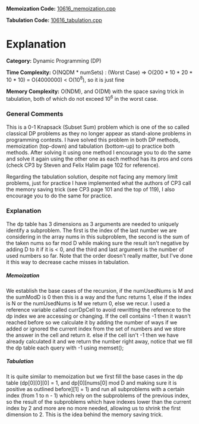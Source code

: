 **Memoization Code:** [10616\_memoization.cpp](https://github.com/elgamalsalman/CPSolutions/blob/main/UVa/10616_Divisible_Group_Sums/10616_memoization.cpp)

**Tabulation Code:** [10616\_tabulation.cpp](https://github.com/elgamalsalman/CPSolutions/blob/main/UVa/10616_Divisible_Group_Sums/10616_tabulation.cpp)

# Explanation

**Category:** Dynamic Programming (DP)

**Time Complexity:** O(NQDM * numSets) : (Worst Case) => O(200 * 10 * 20 * 10 * 10) = O(4000000) < O(10<sup>8</sup>), so it is just fine

**Memory Complexity:** O(NDM), and O(DM) with the space saving trick in tabulation, both of which do not exceed 10<sup>6</sup> in the worst case.

### General Comments

This is a 0-1 Knapsack (Subset Sum) problem which is one of the so called classical DP problems as they no longer appear as stand-alone problems in programming contests. I have solved this problem in both DP methods, memoization (top-down) and tabulation (bottom-up) to practice both methods. After solving it using one method I encourage you to do the same and solve it again using the other one as each method has its pros and cons (check CP3 by Steven and Felix Halim page 102 for reference). 

Regarding the tabulation solution, despite not facing any memory limit problems, just for practice I have implemented what the authors of CP3 call the memory saving trick (see CP3 page 101 and the top of 119), I also encourage you to do the same for practice.

### Explanation

The dp table has 3 dimensions as 3 arguments are needed to uniquely identify a subproblem. The first is the index of the last number we are considering in the array nums in this subproblem, the second is the sum of the taken nums so far mod D while making sure the result isn't negative by adding D to it if it is < 0, and the third and last argument is the number of used numbers so far. Note that the order doesn't really matter, but I've done it this way to decrease cache misses in tabulation.

##### Memoization

We establish the base cases of the recursion, if the numUsedNums is M and the sumModD is 0 then this is a way and the func returns 1, else if the index is N or the numUsedNums is M we return 0, else we recur. I used a reference variable called currDpCell to avoid rewritting the reference to the dp index we are accessing or changing. If the cell contains -1 then it wasn't reached before so we calculate it by adding the number of ways if we added or ignored the current index from the set of numbers and we store the answer in the cell and return it. else if the cell isn't -1 then we have already calculated it and we return the number right away, notice that we fill the dp table each query with -1 using memset();

##### Tabulation

It is quite similar to memoization but we first fill the base cases in the dp table (dp\[0\]\[0\]\[0\] = 1, and dp\[0\]\[nums\[0\] mod D and making sure it is positive as outlined before\]\[1\] = 1) and run all subproblems with a certain index (from 1 to n - 1) which rely on the subproblems of the previous index, so the result of the subproblems which have indexes lower than the current index by 2 and more are no more needed, allowing us to shrink the first dimension to 2. This is the idea behind the memory saving trick.
